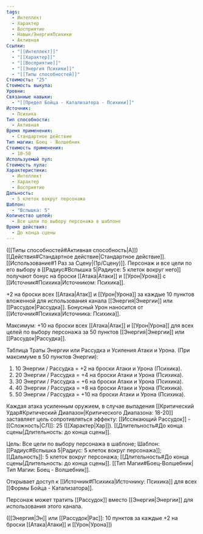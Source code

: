 ```yaml
---
tags:
  - Интеллект
  - Характер
  - Восприятие
  - Навык/ЭнергияПсихики
  - Активная
Ссылки:
  - "[[Интеллект]]"
  - "[[Характер]]"
  - "[[Восприятие]]"
  - "[[Энергия Психики]]"
  - "[[Типы способностей]]"
Стоимость: "25"
Стоимость выкупа: 
Уровни: 
Связанные навыки:
  - "[[Предел Бойца - Катализатора - Психики]]"
Источник:
  - Психика
Тип способности:
  - Активная
Время применения:
  - Стандартное действие
Тип магии: Боец - Волшебник
Стоимость применения:
  - 10-50
Используемый пул: 
Стоимость пула: 
Характеристики:
  - Интеллект
  - Характер
  - Восприятие
Дальность:
  - 5 клеток вокруг персонажа
Шаблон:
  - "Вспышка: 5"
Количество целей:
  - Все цели по выбору персонажа в шаблоне
Время действия:
  - До конца сцены
---
```

([[Типы способностей#Активная способность|А]]) [[Действия#Стандартное действие|Стандартное действие]]. [[Использование#1 Раз за Сцену|(1р/Сцену)]]. Персонаж и все цели по его выбору в [[Радиус#Вспышка 5|Радиусе: 5 клеток вокруг него]] получают бонус на броски [[Атака|Атаки]] и [[Урон|Урона]] с [[Источник#Психика|Источником: Психика]].

+2 на броски всех [[Атака|Атак]] и [[Урон|Урона]] за каждые 10 пунктов вложенной для использования канала [[Энергия|Энергии]] или [[Рассудок|Рассудка]]. Бонусный Урон наносится от [[Источник#Психика|Источника: Психика]].
 

Максимум: +10 на броски всех [[Атака|Атак]] и [[Урон|Урона]] для всех целей по выбору персонажа за 50 пунктов [[Энергия|Энергии]] или [[Рассудок|Рассудка]].

Таблица Траты Энергии или Рассудка и Усиления Атаки и Урона.
(При максимуме в 50 пунктов Энергии):

1. 10 Энергии / Рассудка = +2 на броски Атаки и Урона (Психика).
2. 20 Энергии / Рассудка = +4 на броски Атаки и Урона (Психика).
3. 30 Энергии / Рассудка = +6 на броски Атаки и Урона (Психика).
4. 40 Энергии / Рассудка = +8 на броски Атаки и Урона (Психика).
5. 50 Энергии / Рассудка = +10 на броски Атаки и Урона (Психика).

Каждая атака усиленным оружием, в случае выпадения [[Критический Удар#Критический Диапазон|Критического Диапазона: 18-20]] заставляет цель сопротивляться эффекту: [[Иссякающий Рассудок]] - [[Сложность|СЛ]]: 25 ([[Характер|Хар]]). [[Длительность#До конца сцены|Длительность: до конца сцены]]. 

Цель: Все цели по выбору персонажа в шаблоне; Шаблон: [[Радиус#Вспышка 5|Радиус: 5 клеток вокруг персонажа]]; [[Дальность]]: 5 клеток вокруг персонажа; [[Длительность#До конца сцены|Длительность: до конца сцены]]. [[Тип Магии#Боец-Волшебник|Тип Магии: Боец - Волшебник]].

Открывает доступ к [[Источник#Психика|Источнику: Психика]] для всех [[Формы Бойца - Катализатора]].

Персонаж может тратить [[Рассудок]] вместо [[Энергия|Энергии]] для использования этого канала.

([[Энергия|Эн]] или [[Рассудок|Рас]]: 10 пунктов за каждые +2 на броски [[Атака|Атаки]] и [[Урон|Урона]])